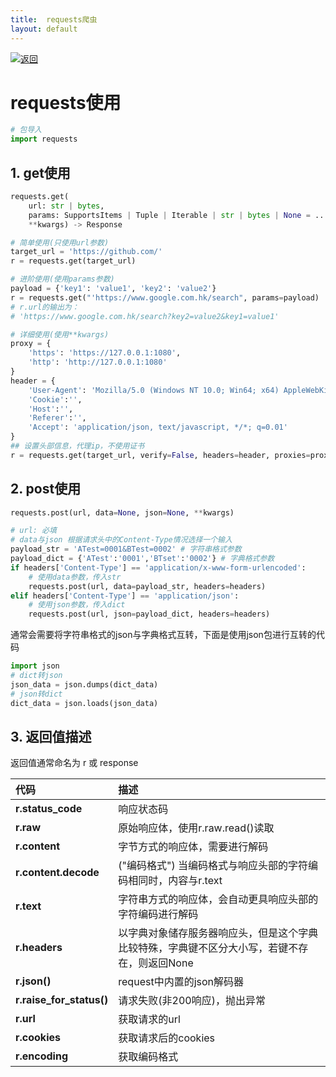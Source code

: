 ```yaml
---
title:  requests爬虫
layout: default
---
```

[![返回](/assets/images/back.png)](../../../../2022/07/05/Python_Index.html)

# requests使用

```python
# 包导入
import requests
```

## 1. get使用

```python
requests.get(
    url: str | bytes,   
    params: SupportsItems | Tuple | Iterable | str | bytes | None = ..., 
    **kwargs) -> Response

# 简单使用(只使用url参数)
target_url = 'https://github.com/'
r = requests.get(target_url)

# 进阶使用(使用params参数)
payload = {'key1': 'value1', 'key2': 'value2'}
r = requests.get("'https://www.google.com.hk/search", params=payload)
# r.url的输出为：
# 'https://www.google.com.hk/search?key2=value2&key1=value1'

# 详细使用(使用**kwargs)
proxy = {
    'https': 'https://127.0.0.1:1080',
    'http': 'http://127.0.0.1:1080'
}
header = {
    'User-Agent': 'Mozilla/5.0 (Windows NT 10.0; Win64; x64) AppleWebKit/537.36 (KHTML, like Gecko) Chrome/88.0.4324.150 Safari/537.36 Edg/88.0.705.68',
    'Cookie':'',
    'Host':'',
    'Referer':'',
    'Accept': 'application/json, text/javascript, */*; q=0.01'
}
## 设置头部信息，代理ip，不使用证书
r = requests.get(target_url, verify=False, headers=header, proxies=proxy) 
```
## 2. post使用

```python
requests.post(url, data=None, json=None, **kwargs)

# url: 必填
# data与json 根据请求头中的Content-Type情况选择一个输入
payload_str = 'ATest=0001&BTest=0002' # 字符串格式参数
payload_dict = {'ATest':'0001','BTset':'0002'} # 字典格式参数
if headers['Content-Type'] == 'application/x-www-form-urlencoded':
    # 使用data参数，传入str
    requests.post(url, data=payload_str, headers=headers)
elif headers['Content-Type'] == 'application/json':
    # 使用json参数，传入dict
    requests.post(url, json=payload_dict, headers=headers)
```
通常会需要将字符串格式的json与字典格式互转，下面是使用json包进行互转的代码
```python
import json
# dict转json
json_data = json.dumps(dict_data)
# json转dict
dict_data = json.loads(json_data)
```

## 3. 返回值描述

返回值通常命名为 r 或 response

|代码|描述|
|:-|:-|
|**r.status_code**|响应状态码|
|**r.raw**|原始响应体，使用r.raw.read()读取|
|**r.content**|字节方式的响应体，需要进行解码|
|**r.content.decode**|("编码格式") 当编码格式与响应头部的字符编码相同时，内容与r.text|
|**r.text**|字符串方式的响应体，会自动更具响应头部的字符编码进行解码|
|**r.headers**|以字典对象储存服务器响应头，但是这个字典比较特殊，字典键不区分大小写，若键不存在，则返回None|
|**r.json()**|request中内置的json解码器|
|**r.raise_for_status()**|请求失败(非200响应)，抛出异常|
|**r.url**|获取请求的url|
|**r.cookies**|获取请求后的cookies|
|**r.encoding**|获取编码格式|